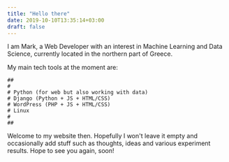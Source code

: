 ```yaml
---
title: "Hello there"
date: 2019-10-10T13:35:14+03:00
draft: false
---
```


I am Mark, a Web Developer with an interest in Machine Learning and Data Science, currently located in the northern part of Greece.

My main tech tools at the moment are:

```
##
#
# Python (for web but also working with data)
# Django (Python + JS + HTML/CSS)
# WordPress (PHP + JS + HTML/CSS)
# Linux
#
##
```

Welcome to my website then. Hopefully I won't leave it empty and occasionally add stuff such as thoughts, ideas and various experiment results. Hope to see you again, soon!